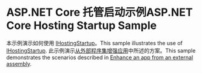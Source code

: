 # <a name="aspnet-core-hosting-startup-sample"></a><span data-ttu-id="09f6e-101">ASP.NET Core 托管启动示例</span><span class="sxs-lookup"><span data-stu-id="09f6e-101">ASP.NET Core Hosting Startup Sample</span></span>

<span data-ttu-id="09f6e-102">本示例演示如何使用 [IHostingStartup](https://docs.microsoft.com/dotnet/api/microsoft.aspnetcore.hosting.ihostingstartup)。</span><span class="sxs-lookup"><span data-stu-id="09f6e-102">This sample illustrates the use of [IHostingStartup](https://docs.microsoft.com/dotnet/api/microsoft.aspnetcore.hosting.ihostingstartup).</span></span> <span data-ttu-id="09f6e-103">此示例演示[从外部程序集增强应用](https://docs.microsoft.com/aspnet/core/fundamentals/host/platform-specific-configuration)中所述的方案。</span><span class="sxs-lookup"><span data-stu-id="09f6e-103">This sample demonstrates the scenarios described in [Enhance an app from an external assembly](https://docs.microsoft.com/aspnet/core/fundamentals/host/platform-specific-configuration).</span></span>
